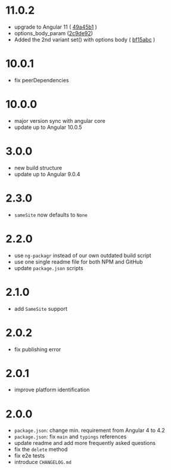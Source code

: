 # 11.0.2
- upgrade to Angular 11 ( [49a45b1](https://github.com/stevermeister/ngx-cookie-service/commit/49a45b1f8638e97af51f7757960d7a6ed98eace8) )
- options_body_param ([2c9de92](https://github.com/stevermeister/ngx-cookie-service/commit/2c9de92df7bb509c2adb9488b426d6cf3230aab7))
- Added the 2nd variant set() with options body ( [bf15abc](https://github.com/stevermeister/ngx-cookie-service/commit/bf15abc51e6e063e8075dd1531f4b70b24fe3739) )

# 10.0.1
- fix peerDependencies

# 10.0.0
- major version sync with angular core
- update up to Angular 10.0.5

# 3.0.0
- new build structure
- update up to Angular 9.0.4

# 2.3.0
- `sameSite` now defaults to `None`
 
# 2.2.0 
- use `ng-packagr` instead of our own outdated build script
- use one single readme file for both NPM and GitHub
- update `package.json` scripts

# 2.1.0
- add `SameSite` support

# 2.0.2
- fix publishing error

# 2.0.1
- improve platform identification

# 2.0.0
- `package.json`: change min. requirement from Angular 4 to 4.2
- `package.json`: fix `main` and `typings` references
- update readme and add more frequently asked questions
- fix the `delete` method
- fix e2e tests
- introduce `CHANGELOG.md`
